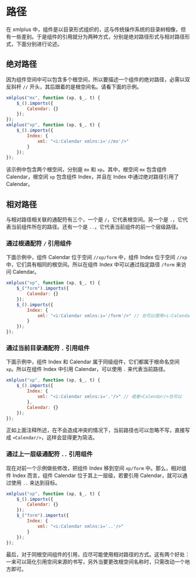 # 路径

在 xmlplus 中，组件是以目录形式组织的，这与传统操作系统的目录树相像，但有一些差别。于是组件的引用就分为两种方式，分别是绝对路径形式与相对路径形式，下面分别进行论述。

## 绝对路径

因为组件空间中可以包含多个根空间，所以要描述一个组件的绝对路径，必需以双反斜杆 `//` 开头，其后跟着的是根空间名。请看下面的示例。

```javascript
xmlplus("mx", function (xp, $_, t) {
    $_().imports({
        Calendar: {}
    });
});
xmlplus("xp", function (xp, $_, t) {
    $_().imports({
        Index: {
            xml: "<i:Calendar xmlns:i='//mx'/>"
        }
    });
});
```

该示例中包含两个根空间，分别是 `mx` 和 `xp`。其中，根空间 `mx` 包含组件 Calendar，根空间 `xp` 包含组件 Index，并且在 Index 中通过绝对路径引用了 Calendar。

## 相对路径

与相对路径相关联的通配符有三个，一个是 `/`，它代表根空间。另一个是 `.`，它代表当前组件所在的路径。还有一个是 `..`，它代表当前组件的前一个层级路径。

### 通过根通配符 `/` 引用组件

下面示例中，组件 Calendar 位于空间 `//xp/form` 中，组件 Index 位于空间 `//xp` 中，它们具有相同的根空间。所以在组件 Index 中可以通过指定路径 `/form` 来访问 Calendar。

```javascript
xmlplus("xp", function (xp, $_, t) {
    $_("form").imports({
        Calendar: {}
    });
    $_().imports({
        Index: {
            xml: "<i:Calendar xmlns:i='/form'/>" // 也可以使用<i:Calendar xmlns:i='//form'/>
        }
    });
});
```

### 通过当前目录通配符 `.` 引用组件

下面示例中，组件 Index 和 Calendar 属于同级组件，它们都属于根命名空间 `xp`。所以在组件 Index 中引用 Calendar，可以使用 `.` 来代表当前路径。

```javascript
xmlplus("xp", function (xp, $_, t) {
    $_().imports({
        Index: {
            xml: "<i:Calendar xmlns:i='.'/>" // 或者<Calendar/>也可以
        },
        Calendar: {}
    });
});
```

正如上面注释所述，在不会造成冲突的情况下，当前路径也可以忽略不写，直接写成 `<Calendar/>`，这样会显得更为简洁。

### 通过上一层级通配符 `..` 引用组件

现在对前一个示例做些修改，把组件 Index 移到空间 `xp/form` 中。那么，相对组件 Index 而言，组件 Calendar 位于其上一层级，若要引用 Calendar，就可以通过使用 `..` 来达到目标。

```javascript
xmlplus("xp", function (xp, $_, t) {
    $_().imports({
        Calendar: {}
    });
    $_("form").imports({
        Index: {
            xml: "<i:Calendar xmlns:i='..'/>"
        }
    });
});
```

最后，对于同根空间组件的引用，应尽可能使用相对路径的方式。这有两个好处：一来可以简化引用空间来源的书写，另外当要更改根空间名称时，只需改动一个地方即可。